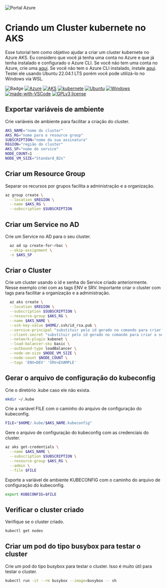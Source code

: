 ![Portal Azure](https://dytvr9ot2sszz.cloudfront.net/wp-content/uploads/2020/05/k8saks1-1.jpg)
# Criando um Cluster kubernete no AKS
Esse tutorial tem como objetivo ajudar a criar um cluster kubernete no Azure AKS. Eu considero que você já tenha uma conta no Azure e que já tenha instalado e configurado o Azure CLI. Se você não tem uma conta no Azure, crie uma [aqui](https://azure.microsoft.com/pt-br/free/). Se você não tem o Azure CLI instalado, instale [aqui](https://docs.microsoft.com/pt-br/cli/azure/install-azure-cli-linux?pivots=apt).  Testei ele usando Ubuntu 22.04.1 LTS porém você pode utilizá-lo no Windows via WSL.

![Badge](https://img.shields.io/badge/Status-em%20desenvolvimento-yellow) 
[![Azure](https://img.shields.io/badge/Azure-Portal-darkblue)](https://portal.azure.com/) [![AKS](https://img.shields.io/badge/AKS-kubernete-darkblue)](https://learn.microsoft.com/en-us/azure/aks/) [![kubernete](https://img.shields.io/badge/kubernete-Cluster-darkblue)](https://kubernete.io/docs/concepts/architecture/) [![Ubuntu](https://img.shields.io/badge/Ubuntu-20.04+-orange)](http://ubuntu.com) [![Windows](https://img.shields.io/badge/Windows-WSL-blue)](https://learn.microsoft.com/pt-br/windows/wsl/install)
[![made-with-VSCode](https://img.shields.io/badge/Made%20With-VSCode-1f425f.svg)](https://code.visualstudio.com/) 
[![GPLv3 license](https://img.shields.io/badge/License-GPLv3-blue.svg)](http://perso.crans.org/besson/LICENSE.html)

## Exportar variáveis de ambiente
Crie variáveis de ambiente para facilitar a criação do cluster.
```bash
AKS_NAME="nome do cluster"
AKS_RG="nome para o resource group"
SUBSCRIPTION="nome da sua assinatura"
REGION="região do cluster"
AKS_SP="nome do service"
NODE_COUNT=1
NODE_VM_SIZE="Standard_B2s"
```
## Criar um Resource Group
Separar os recursos por grupos facilita a administração e a organização. 
```bash
az group create \
  --location $REGION \
  --name $AKS_RG \
  --subscription $SUBSCRIPTION
```
## Criar um Service no AD
Crie um Service no AD para o seu cluster. 
```bash
  az ad sp create-for-rbac \
  --skip-assignment \
  -n $AKS_SP
```
## Criar o Cluster
Crie um cluster usando o id e senha do Service criado anteriormente. Nesse exemplo criei com as tags ENV e SRV. Importante criar o cluster com tags para facilitar a organização e a administração.
```bash
  az aks create \
  --location $REGION \
  --subscription $SUBSCRIPTION \
  --resource-group $AKS_RG \
  --name $AKS_NAME \
  --ssh-key-value $HOME/.ssh/id_rsa.pub \
  --service-principal "substituir pelo id gerado no comando para criar o service" \
  --client-secret "substituir pelo id gerado no comando para criar o service" \
  --network-plugin kubenet \
  --load-balancer-sku basic \
  --outbound-type loadBalancer \
  --node-vm-size $NODE_VM_SIZE \
  --node-count $NODE_COUNT \
  --tags 'ENV=DEV' 'SRV=EXAMPLE'
```
## Gerar o arquivo de configuração do kubeconfig
Crie o diretório .kube caso ele não exista.
```bash
mkdir ~/.kube
```
Crie a variável FILE com o caminho do arquivo de configuração do kubeconfig.
```bash	
FILE="$HOME/.kube/$AKS_NAME.kubeconfig"
```
Gere o arquivo de configuração do kubeconfig com as credenciais do cluster.
```bash	
az aks get-credentials \
  --name $AKS_NAME \
  --subscription $SUBSCRIPTION \
  --resource-group $AKS_RG \
  --admin \
  --file $FILE
```
Exporte a variável de ambiente KUBECONFIG com o caminho do arquivo de configuração do kubeconfig.
```bash
export KUBECONFIG=$FILE
```
## Verificar o cluster criado
Verifique se o cluster criado. 
```bash
kubectl get nodes
```
## Criar um pod do tipo busybox para testar o cluster
Crie um pod do tipo busybox para testar o cluster. Isso é muito útil para testar o cluster.
```bash
kubectl run -it --rm busybox --image=busybox -- sh
```